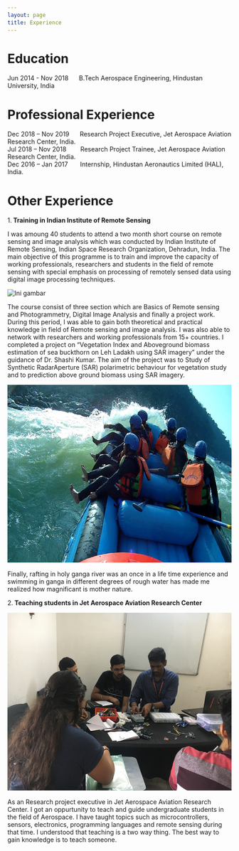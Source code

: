 ```yaml
---
layout: page
title: Experience
--- 
```



<h1> <b>Education</b> </h1>
 Jun 2014 - Nov 2018   &nbsp;&nbsp;&nbsp;&nbsp;   B.Tech Aerospace Engineering, Hindustan University, India
  
<h1> <b> Professional Experience</b></h1> 
  Dec 2018 – Nov 2019     &nbsp;&nbsp;&nbsp;&nbsp; Research Project Executive, Jet Aerospace Aviation Research Center, India.<br> 
  Jul 2018 – Nov 2018     &nbsp;&nbsp;&nbsp;&nbsp;&nbsp;&nbsp; Research Project Trainee, Jet Aerospace Aviation Research Center, India.  <br>
  Dec 2016 – Jan 2017     &nbsp;&nbsp;&nbsp;&nbsp;&nbsp; Internship, Hindustan Aeronautics Limited (HAL), India.
  
 <h1><b> Other Experience </b></h1> 
 
 1.<b> Training in Indian Institute of Remote Sensing </b>
  
I was amoung 40 students to attend a two month short course on remote sensing and image analysis which was conducted by Indian Institute of Remote Sensing, Indian Space Research Organization, Dehradun, India. The main objective of this programme is to train and improve the capacity of working professionals, researchers and students in the field of remote sensing with special emphasis on processing of remotely sensed data using digital image processing techniques.
  
 <img class="image" src="images/IMG_2996.JPG" width="700" height="400" alt="Ini gambar">
 
 The course consist of three section which are Basics of Remote sensing and Photogrammetry, Digital Image Analysis and finally a project  work. During this period, I was able to gain both theoretical and practical knowledge in field of Remote sensing and image analysis. I was also able to network with researchers and working professionals from 15+ countries. I completed a project on “Vegetation Index and Aboveground biomass estimation of sea buckthorn on Leh Ladakh using SAR imagery” under the guidance of Dr. Shashi Kumar. The aim of the project was to Study of Synthetic RadarAperture (SAR) polarimetric behaviour for vegetation study and to prediction above ground biomass using SAR imagery.
 
  <img class="image" src="images/88196498_3190379270972775_7735675917632012288_o.jpg" width="700" height="400" alt="Ini gambar">
  
  Finally, rafting in holy ganga river was an once in a life time experience and swimming in ganga in different degrees of rough water has made me realized how magnificant is mother nature.
 
 
 2.<b> Teaching students in Jet Aerospace Aviation Research Center </b>
 
 <img class="image" src="images/IMG_8140.JPG" width="700" height="400" alt="Ini gambar">
 
 As an Research project executive in Jet Aerospace Aviation Research Center. I got an oppurtunity to teach and guide undergraduate students in the field of Aerospace. I have taught topics such as microcontrollers, sensors, electronics, programming languages and remote sensing during that time. I understood that teaching is a two way thing. The best way to gain knowledge is to teach someone.
 
 
 


   
   
               




